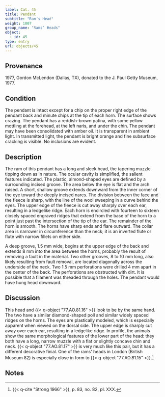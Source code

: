 ```yaml
---
label: Cat. 45
title: Pendant
subtitle: "Ram’s Head"
weight: 1007
group_name: "Rams’ Heads"
object:
  - id: 45
type: entry
url: objects/45
---
```


## Provenance

1977, Gordon McLendon (Dallas, TX), donated to the J. Paul Getty Museum, 1977.

## Condition

The pendant is intact except for a chip on the proper right edge of the pendant back and minute chips at the tip of each horn. The surface shows crazing. The pendant has a reddish-brown patina, with some yellow mottling at the forehead, at the left naris, and under the chin. The pendant may have been consolidated with amber oil. It is transparent in ambient light. In transmitted light, the pendant is bright orange and fine subsurface cracking is visible. No inclusions are evident.

## Description

The ram of this pendant has a long and sleek head, the tapering muzzle tipping down as in nature. The ocular cavity is simplified, the salient features indicated. The plastic, almond-shaped eyes are defined by a surrounding incised groove. The area below the eye is flat and the arch raised. A short, shallow groove extends downward from the inner corner of the eye toward the deeply incised nares. The division between the face and the fleece is sharp, with the line of the wool sweeping in a curve behind the eyes. The upper edge of the fleece is cut away sharply over each ear, resulting in a ledgelike ridge. Each horn is encircled with fourteen to sixteen closely spaced engraved ridges that extend from the base of the horn to a point just past the intersection of the tip of the ear. The remainder of the horn is smooth. The horns have sharp ends and flare outward. The collar area is narrower in circumference than the neck; it is an inverted flute or flute with narrow fillets on either side.

A deep groove, 1.5 mm wide, begins at the upper edge of the back and extends 8 mm into the area between the horns, probably the result of removing a fault in the material. Two other grooves, 8 to 10 mm long, also likely resulting from fault removal, are located diagonally across the underside of the neck. Two 1.5 mm perforations were drilled 4 mm apart in the center of the back. The perforations are obstructed with dirt. It is possible that a filament was threaded through the holes. The pendant would have hung head downward.

## Discussion

This head and {{< q-object "77.AO.81.16" >}} look to be by the same hand. The two have a similar diamond-shaped poll and similar widely spaced ridges on the horns. The eyes are plastically modeled, which is especially apparent when viewed on the dorsal side. The upper edge is sharply cut away over each ear, resulting in a ledgelike ridge. In profile, the animals show the same morphological features of the lower part of the head: they both have a long, narrow muzzle with a flat or slightly concave chin and neck. {{< q-object "77.AO.81.17" >}} is very much like this pair, but it has a different decorative finial. One of the rams' heads in London (British Museum 82) is especially close in form to {{< q-object "77.AO.81.15" >}}.[^1]

## Notes

[^1]: {{< q-cite "Strong 1966" >}}, p. 83, no. 82, pl. XXX.
